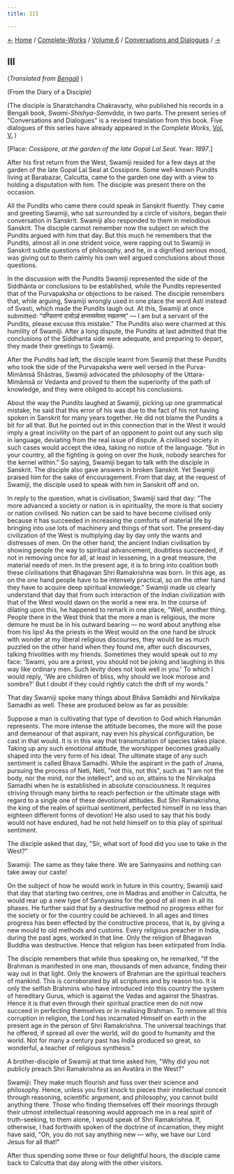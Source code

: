 ```yaml
---
title: III

---
```

<div>

[←](ii_sharat_chakravarty.htm) [Home](../../../index.htm) /
[Complete-Works](../../complete_works.htm) / [Volume
6](../volume_6_contents.htm) / [Conversations and
Dialogues](conversations_and_dialogues_contents.htm)
/ [→](iv_sharat_chakravarty.htm)

  

## III

(*Translated from [Bengali](swami_shishya_03.pdf)* )

(From the Diary of a Disciple)

(The disciple is Sharatchandra Chakravarty, who published his records in
a Bengali book, *Swami-Shishya-Samvâda*, in two parts. The present
series of "Conversations and Dialogues" is a revised translation from
this book. Five dialogues of this series have already appeared in the
*Complete Works*, [Vol.
V.](../../volume_5/conversations_and_dialogues/xi_xv_from_the_diary_of_a_disciple.htm)
)

\[Place: *Cossipore, at the garden of the late Gopal Lal Seal*. Year:
*1897*.\]

After his first return from the West, Swamiji resided for a few days at
the garden of the late Gopal Lal Seal at Cossipore. Some well-known
Pundits living at Barabazar, Calcutta, came to the garden one day with a
view to holding a disputation with him. The disciple was present there
on the occasion.

All the Pundits who came there could speak in Sanskrit fluently. They
came and greeting Swamiji, who sat surrounded by a circle of visitors,
began their conversation in Sanskrit. Swamiji also responded to them in
melodious Sanskrit. The disciple cannot remember now the subject on
which the Pundits argued with him that day. But this much he remembers
that the Pundits, almost all in one strident voice, were rapping out to
Swamiji in Sanskrit subtle questions of philosophy, and he, in a
dignified serious mood, was giving out to them calmly his own well
argued conclusions about those questions.

In the discussion with the Pundits Swamiji represented the side of the
Siddhânta or conclusions to be established, while the Pundits
represented that of the Purvapaksha or objections to be raised. The
disciple remembers that, while arguing, Swamiji wrongly used in one
place the word Asti instead of Svasti, which made the Pundits laugh out.
At this, Swamiji at once submitted: "पण्डितानां दासोऽहं क्षन्तव्यमेतत्
स्खलनम्" — I am but a servant of the Pundits, please excuse this
mistake." The Pundits also were charmed at this humility of Swamiji.
After a long dispute, the Pundits at last admitted that the conclusions
of the Siddhanta side were adequate, and preparing to depart, they made
their greetings to Swamiji.

After the Pundits had left, the disciple learnt from Swamiji that these
Pundits who took the side of the Purvapaksha were well versed in the
Purva-Mimâmsâ Shâstras, Swamiji advocated the philosophy of the
Uttara-Mimâmsâ or Vedanta and proved to them the superiority of the path
of knowledge, and they were obliged to accept his conclusions.

About the way the Pundits laughed at Swamiji, picking up one grammatical
mistake, he said that this error of his was due to the fact of his not
having spoken in Sanskrit for many years together. He did not blame the
Pundits a bit for all that. But he pointed out in this connection that
in the West it would imply a great incivility on the part of an opponent
to point out any such slip in language, deviating from the real issue of
dispute. A civilised society in such cases would accept the idea, taking
no notice of the language. "But in your country, all the fighting is
going on over the husk, nobody searches for the kernel within." So
saying, Swamiji began to talk with the disciple in Sanskrit. The
disciple also gave answers in broken Sanskrit. Yet Swamiji praised him
for the sake of encouragement. From that day, at the request of Swamiji,
the disciple used to speak with him in Sanskrit off and on.

In reply to the question, what is civilisation, Swamiji said that day:
"The more advanced a society or nation is in spirituality, the more is
that society or nation civilised. No nation can be said to have become
civilised only because it has succeeded in increasing the comforts of
material life by bringing into use lots of machinery and things of that
sort. The present-day civilization of the West is multiplying day by day
only the wants and distresses of men. On the other hand, the ancient
Indian civilisation by showing people the way to spiritual advancement,
doubtless succeeded, if not in removing once for all, at least in
lessening, in a great measure, the material needs of men. In the present
age, it is to bring into coalition both these civilisations that
Bhagavan Shri Ramakrishna was born. In this age, as on the one hand
people have to be intensely practical, so on the other hand they have to
acquire deep spiritual knowledge." Swamiji made us clearly understand
that day that from such interaction of the Indian civilization with that
of the West would dawn on the world a new era. In the course of dilating
upon this, he happened to remark in one place, "Well, another thing.
People there in the West think that the more a man is religious, the
more demure he must be in his outward bearing — no word about anything
else from his lips! As the priests in the West would on the one hand be
struck with wonder at my liberal religious discourses, they would be as
much puzzled on the other hand when they found me, after such
discourses, talking frivolities with my friends. Sometimes they would
speak out to my face: 'Swami, you are a priest, you should not be joking
and laughing in this way like ordinary men. Such levity does not look
well in you.' To which I would reply, 'We are children of bliss, why
should we look morose and sombre?' But I doubt if they could rightly
catch the drift of my words."

That day Swamiji spoke many things about Bhâva Samâdhi and Nirvikalpa
Samadhi as well. These are produced below as far as possible:

Suppose a man is cultivating that type of devotion to God which Hanumân
represents. The more intense the attitude becomes, the more will the
pose and demeanour of that aspirant, nay even his physical
configuration, be cast in that would. It is in this way that
transmutation of species takes place. Taking up any such emotional
attitude, the worshipper becomes gradually shaped into the very form of
his ideal. The ultimate stage of any such sentiment is called Bhava
Samadhi. While the aspirant in the path of Jnana, pursuing the process
of Neti, Neti, "not this, not this", such as "I am not the body, nor the
mind, nor the intellect", and so on, attains to the Nirvikalpa Samadhi
when he is established in absolute consciousness. It requires striving
through many births to reach perfection or the ultimate stage with
regard to a single one of these devotional attitudes. But Shri
Ramakrishna, the king of the realm of spiritual sentiment, perfected
himself in no less than eighteen different forms of devotion! He also
used to say that his body would not have endured, had he not held
himself on to this play of spiritual sentiment.

The disciple asked that day, "Sir, what sort of food did you use to take
in the West?"

Swamiji: The same as they take there. We are Sannyasins and nothing can
take away our caste!

On the subject of how he would work in future in this country, Swamiji
said that day that starting two centres, one in Madras and another in
Calcutta, he would rear up a new type of Sannyasins for the good of all
men in all its phases. He further said that by a destructive method no
progress either for the society or for the country could be achieved. In
all ages and times progress has been effected by the constructive
process, that is, by giving a new mould to old methods and customs.
Every religious preacher in India, during the past ages, worked in that
line. Only the religion of Bhagavan Buddha was destructive. Hence that
religion has been extirpated from India.

The disciple remembers that while thus speaking on, he remarked, "If the
Brahman is manifested in one man, thousands of men advance, finding
their way out in that light. Only the knowers of Brahman are the
spiritual teachers of mankind. This is corroborated by all scriptures
and by reason too. It is only the selfish Brahmins who have introduced
into this country the system of hereditary Gurus, which is against the
Vedas and against the Shastras. Hence it is that even through their
spiritual practice men do not now succeed in perfecting themselves or in
realising Brahman. To remove all this corruption in religion, the Lord
has incarnated Himself on earth in the present age in the person of Shri
Ramakrishna. The universal teachings that he offered, if spread all over
the world, will do good to humanity and the world. Not for many a
century past has India produced so great, so wonderful, a teacher of
religious synthesis."

A brother-disciple of Swamiji at that time asked him, "Why did you not
publicly preach Shri Ramakrishna as an Avatâra in the West?"

Swamiji: They make much flourish and fuss over their science and
philosophy. Hence, unless you first knock to pieces their intellectual
conceit through reasoning, scientific argument, and philosophy, you
cannot build anything there. Those who finding themselves off their
moorings through their utmost intellectual reasoning would approach me
in a real spirit of truth-seeking, to them alone, I would speak of Shri
Ramakrishna. If, otherwise, I had forthwith spoken of the doctrine of
incarnation, they might have said, "Oh, you do not say anything new —
why, we have our Lord Jesus for all that!"

After thus spending some three or four delightful hours, the disciple
came back to Calcutta that day along with the other visitors.

</div>
